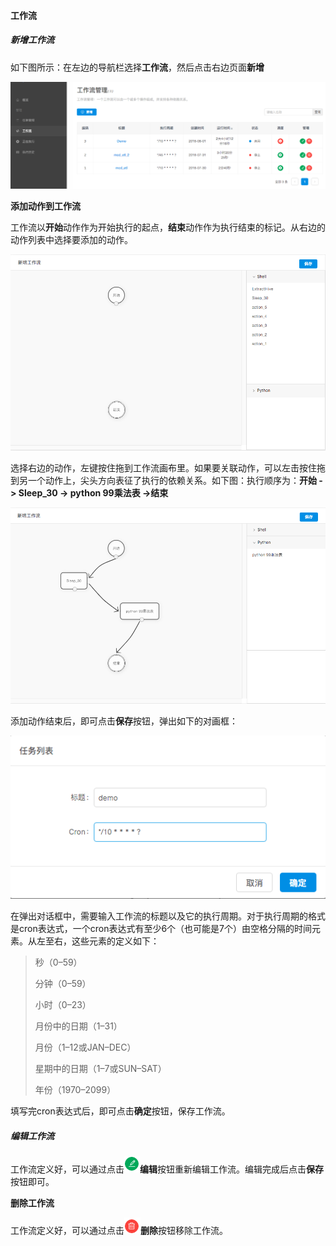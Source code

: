 #### 工作流

##### 新增工作流

如下图所示：在左边的导航栏选择**工作流**，然后点击右边页面**新增**



![](images/4-1.png)

**添加动作到工作流**

工作流以**开始**动作作为开始执行的起点，**结束**动作作为执行结束的标记。从右边的动作列表中选择要添加的动作。

![](images/4-2.png)

选择右边的动作，左键按住拖到工作流画布里。如果要关联动作，可以左击按住拖到另一个动作上，尖头方向表征了执行的依赖关系。如下图：执行顺序为：**开始 -> Sleep_30 -> python 99乘法表 ->结束**

![](images/4-3.png)

添加动作结束后，即可点击**保存**按钮，弹出如下的对画框：

![](images/4-4.png)

在弹出对话框中，需要输入工作流的标题以及它的执行周期。对于执行周期的格式是cron表达式，一个cron表达式有至少6个（也可能是7个）由空格分隔的时间元素。从左至右，这些元素的定义如下：

> 秒（0–59）
>
> 分钟（0–59）
>
> 小时（0–23）
>
> 月份中的日期（1–31）
>
> 月份（1–12或JAN–DEC）
>
> 星期中的日期（1–7或SUN–SAT）
>
> 年份（1970–2099）

填写完cron表达式后，即可点击**确定**按钮，保存工作流。

##### 编辑工作流

工作流定义好，可以通过点击![](images/4-5.png)**编辑**按钮重新编辑工作流。编辑完成后点击**保存**按钮即可。

**删除工作流**

工作流定义好，可以通过点击![](images/4-6.png)**删除**按钮移除工作流。